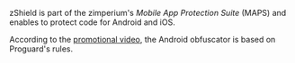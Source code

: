 zShield is part of the zimperium's *Mobile App Protection Suite* (MAPS) and enables
to protect code for Android and iOS.

According to the [promotional video](https://youtu.be/EHkcscmPKlE?t=24), the Android obfuscator is
based on Proguard's rules.
